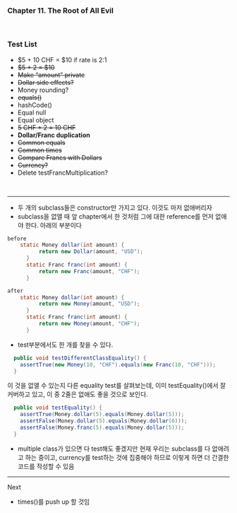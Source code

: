 ### Chapter 11. The Root of All Evil
<br>

### Test List
- $5 + 10 CHF = $10 if rate is 2:1
- ~~$5 * 2 = $10~~
- ~~Make “amount” private~~
- ~~Dollar side effects?~~
- Money rounding?
- ~~equals()~~
- hashCode()
- Equal null
- Equal object
- ~~5 CHF * 2 = 10 CHF~~
- **Dollar/Franc duplication**
- ~~Common equals~~
- ~~Common times~~
- ~~Compare Francs with Dollars~~
- ~~Currency?~~
- Delete testFrancMultiplication?

<br>

---  
- 두 개의 subclass들은 constructor만 가지고 있다. 이것도 마저 없애버리자
- subclass을 없앨 때 앞 chapter에서 한 것처럼 그에 대한 reference를 먼저 없애야 한다. 아래의 부분이다

```java
before
   	static Money dollar(int amount) {
		  return new Dollar(amount, "USD");
	  }	
	  static Franc franc(int amount) {
		  return new Franc(amount, "CHF");
	  }	
```

```java
after
   	static Money dollar(int amount) {
		  return new Money(amount, "USD");
	  }	
	  static Franc franc(int amount) {
		  return new Money(amount, "CHF");
	  }	
```
- test부분에서도 한 개를 찾을 수 있다.
```java
  public void testDifferentClassEquality() {
    assertTrue(new Money(10, "CHF").equals(new Franc(10, "CHF")));
  }
```
이 것을 없앨 수 있는지 다른 equality test를 살펴보는데, 이미 testEquality()에서 잘 커버하고 있고, 이 중 2줄은 없애도 좋을 것으로 보인다. 
```java
  public void testEquality() {
    assertTrue(Money.dollar(5).equals(Money.dollar(5)));
    assertFalse(Money.dollar(5).equals(Money.dollar(6)));
    assertFalse(Money.franc(5).equals(Money.dollar(5)));
  }
```
- multiple class가 있으면 다 test해도 좋겠지만 현재 우리는 subclass를 다 없애려고 하는 중이고, currency를 test하는 것에 집중해야 하므로 이렇게 하면 더 간결한 코드를 작성할 수 있음
  
 



___
Next
- times()를 push up 할 것임